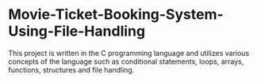 # Movie-Ticket-Booking-System-Using-File-Handling
This project is written in the C programming language and utilizes various concepts of the language such as conditional statements, loops, arrays, functions, structures and file handling.
